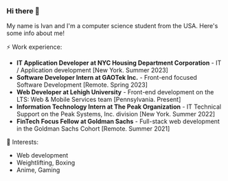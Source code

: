 ### Hi there 👋

My name is Ivan and I'm a computer science student from the USA. Here's some info about me!

⚡ Work experience:
- **IT Application Developer at NYC Housing Department Corporation** - IT / Application development [New York. Summer 2023]
- **Software Developer Intern at GAOTek Inc.** - Front-end focused Software Development [Remote. Spring 2023]
- **Web Developer at Lehigh University** - Front-end development on the LTS: Web & Mobile Services team [Pennsylvania. Present]
- **Information Technology Intern at The Peak Organization** - IT Technical Support on the Peak Systems, Inc. division [New York. Summer 2022]
- **FinTech Focus Fellow at Goldman Sachs** - Full-stack web development in the Goldman Sachs Cohort [Remote. Summer 2021]

🌱 Interests:
- Web development
- Weightlifting, Boxing
- Anime, Gaming



